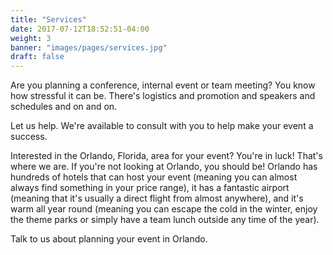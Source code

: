 ```yaml
---
title: "Services"
date: 2017-07-12T18:52:51-04:00
weight: 3
banner: "images/pages/services.jpg"
draft: false
---
```


Are you planning a conference, internal event or team meeting? You know how stressful it can be. There's logistics and promotion and speakers and schedules and on and on.

Let us help. We're available to consult with you to help make your event a success.

Interested in the Orlando, Florida, area for your event? You're in luck! That's where we are. If you're not looking at Orlando, you should be! Orlando has hundreds of hotels that can host your event (meaning you can almost always find something in your price range), it has a fantastic airport (meaning that it's usually a direct flight from almost anywhere), and it's warm all year round (meaning you can escape the cold in the winter, enjoy the theme parks or simply have a team lunch outside any time of the year).

Talk to us about planning your event in Orlando.